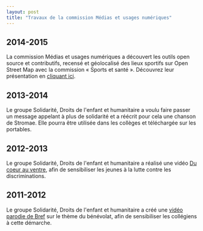 ```yaml
---
layout: post
title: "Travaux de la commission Médias et usages numériques"
---
```



## 2014-2015

La commission Médias et usages numériques a découvert les outils open source et contributifs, recensé et géolocalisé des lieux sportifs sur Open Street Map avec la commission « Sports et santé ». Découvrez leur présentation en [cliquant ici](https://prezi.com/zzuzhl8d2dj-/my-open-str33t-map/?utm_campaign=share&utm_medium=copy).


## 2013-2014

Le groupe Solidarité, Droits de l'enfant et humanitaire a voulu faire passer un message appelant à plus de solidarité et a réécrit pour cela une chanson de Stromae. Elle pourra être utilisée dans les collèges et téléchargée sur les portables.


## 2012-2013

Le groupe Solidarité, Droits de l'enfant et humanitaire a réalisé une vidéo [Du coeur au ventre](https://www.youtube.com/watch?v=05r8EHYJVdI), afin de sensibiliser les jeunes à la lutte contre les discriminations.

## 2011-2012

Le groupe Solidarité, Droits de l'enfant et humanitaire a créé une [vidéo parodie de Bref](https://www.youtube.com/watch?v=L-5YaGO1NQ0&index=7) sur le thème du bénévolat, afin de sensibiliser les collégiens à cette démarche.
